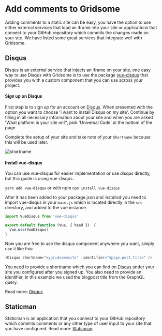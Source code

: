 # Add comments to Gridsome

Adding comments to a static site can be easy, you have the option to use either external services that load an iframe into your site or applications that connect to your GitHub repository which commits the changes made on your site. We have listed some great services that integrate well with Gridsome.

## Disqus

Disqus is an external service that injects an iframe on your site, one easy way to use Disqus with Gridsome is to use the package [vue-disqus](https://github.com/ktquez/vue-disqus) that provides you with a custom component that you can use across your project.

#### Sign up on Disqus

First step is to sign up for an account on [Disqus](https://disqus.com/). When presented with the option you want to choose 'I want to install Disqus on my site'. Continue by filling in all necessary information about your site and when you are asked 'What platform is your site on?', pick 'Universal Code' at the bottom of the page.

Complete the setup of your site and take note of your `Shortname` because this will be used later.

![shortname](https://i.imgur.com/Ui1aoYi.png)

#### Install vue-disqus

You can use vue-disqus for easier implementation or use disqus directly, but this guide is using vue-disqus.

`yarn add vue-disqus`
or with npm
`npm install vue-disqus`

After it has been added to your package.json and installed you need to import vue-disqus in your `main.js` which is located directly in the `src` directory, and added to the vue instance.

```js
import VueDisqus from 'vue-disqus'

export default function (Vue, { head })  {
  Vue.use(VueDisqus)
}
```

Now you are free to use the disqus component anywhere you want, simply use it like this:

```js
<Disqus shortname="mygridsomesite" :identifier="$page.post.title" />
```

You need to provide a shortname which you can find on [Disqus](https://disqus.com/) under your site you configured after you signed up. You also need to provide an identifier, in this example we used the blogpost title from the GraphQL query.

Read more: [Disqus](https://disqus.com/)

## Staticman

Staticman is an application that you connect to your GitHub repository which commits comments or any other type of user input to your site that you have configured.
Read more: [Staticman](https://staticman.net/)
